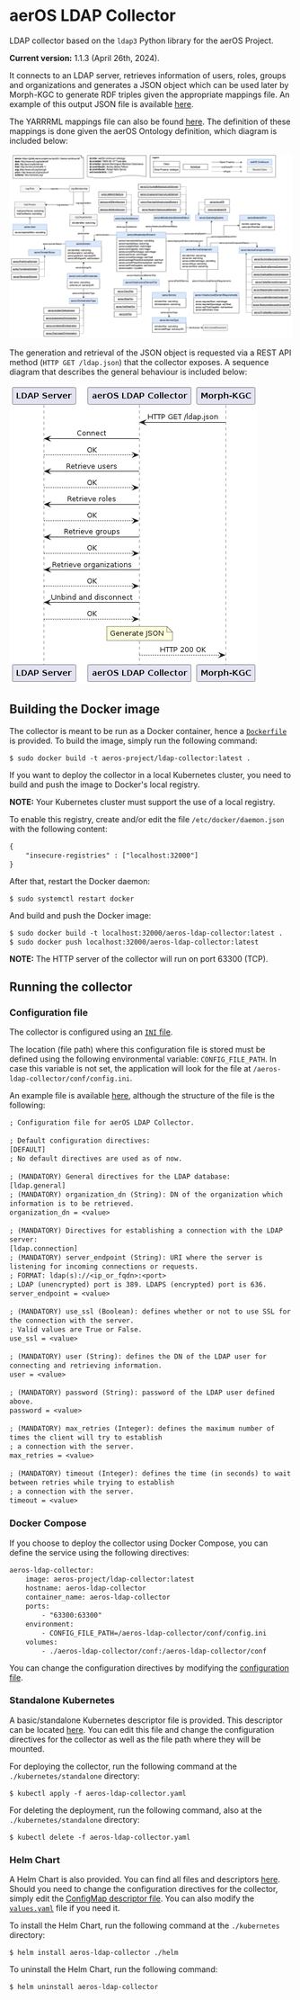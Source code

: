 # aerOS LDAP Collector
LDAP collector based on the `ldap3` Python library for the aerOS Project.

**Current version:** 1.1.3 (April 26th, 2024).

It connects to an LDAP server, retrieves information of users, roles, groups and organizations and generates a JSON object which can be used later by Morph-KGC to generate RDF triples given the appropriate mappings file. An example of this output JSON file is available [here](examples/ldap.json).

The YARRRML mappings file can also be found [here](examples/mappings.yaml). The definition of these mappings is done given the aerOS Ontology definition, which diagram is included below:

<img src="docs/aerOS-continuum-ontology.png" width="1200">

The generation and retrieval of the JSON object is requested via a REST API method (`HTTP GET /ldap.json`) that the collector exposes. A sequence diagram that describes the general behaviour is included below:

![](docs/sequence_diagram.png)

## Building the Docker image
The collector is meant to be run as a Docker container, hence a [`Dockerfile`](Dockerfile) is provided. To build the image, simply run the following command:

```(bash)
$ sudo docker build -t aeros-project/ldap-collector:latest .
```

If you want to deploy the collector in a local Kubernetes cluster, you need to build and push the image to Docker's local registry.

**NOTE:** Your Kubernetes cluster must support the use of a local registry.

To enable this registry, create and/or edit the file `/etc/docker/daemon.json` with the following content:

```(json)
{
    "insecure-registries" : ["localhost:32000"]
}
```

After that, restart the Docker daemon:

```(bash)
$ sudo systemctl restart docker
```

And build and push the Docker image:

```(bash)
$ sudo docker build -t localhost:32000/aeros-ldap-collector:latest .
$ sudo docker push localhost:32000/aeros-ldap-collector:latest
```

**NOTE:** The HTTP server of the collector will run on port 63300 (TCP).

## Running the collector

### Configuration file
The collector is configured using an [`INI` file](https://en.wikipedia.org/wiki/INI_file).

The location (file path) where this configuration file is stored must be defined using the following environmental variable: `CONFIG_FILE_PATH`. In case this variable is not set, the application will look for the file at `/aeros-ldap-collector/conf/config.ini`.

An example file is available [here](conf/config.ini), although the structure of the file is the following:

```(ini)
; Configuration file for aerOS LDAP Collector.

; Default configuration directives:
[DEFAULT]
; No default directives are used as of now.

; (MANDATORY) General directives for the LDAP database:
[ldap.general]
; (MANDATORY) organization_dn (String): DN of the organization which information is to be retrieved.
organization_dn = <value>

; (MANDATORY) Directives for establishing a connection with the LDAP server:
[ldap.connection]
; (MANDATORY) server_endpoint (String): URI where the server is listening for incoming connections or requests.
; FORMAT: ldap(s)://<ip_or_fqdn>:<port>
; LDAP (unencrypted) port is 389. LDAPS (encrypted) port is 636.
server_endpoint = <value>

; (MANDATORY) use_ssl (Boolean): defines whether or not to use SSL for the connection with the server.
; Valid values are True or False.
use_ssl = <value>

; (MANDATORY) user (String): defines the DN of the LDAP user for connecting and retrieving information.
user = <value>

; (MANDATORY) password (String): password of the LDAP user defined above.
password = <value>

; (MANDATORY) max_retries (Integer): defines the maximum number of times the client will try to establish
; a connection with the server.
max_retries = <value>

; (MANDATORY) timeout (Integer): defines the time (in seconds) to wait between retries while trying to establish
; a connection with the server.
timeout = <value>
```

### Docker Compose
If you choose to deploy the collector using Docker Compose, you can define the service using the following directives:

```(yaml)
aeros-ldap-collector:
    image: aeros-project/ldap-collector:latest
    hostname: aeros-ldap-collector
    container_name: aeros-ldap-collector
    ports:
        - "63300:63300"
    environment:
        - CONFIG_FILE_PATH=/aeros-ldap-collector/conf/config.ini
    volumes:
        - ./aeros-ldap-collector/conf:/aeros-ldap-collector/conf
```

You can change the configuration directives by modifying the [configuration file](conf/config.ini).

### Standalone Kubernetes
A basic/standalone Kubernetes descriptor file is provided.
This descriptor can be located [here](kubernetes/standalone/aeros-ldap-collector.yaml). You can edit this file and change the configuration directives for the collector as well as the file path where they will be mounted.

For deploying the collector, run the following command at the `./kubernetes/standalone` directory:

```(bash)
$ kubectl apply -f aeros-ldap-collector.yaml
```

For deleting the deployment, run the following command, also at the `./kubernetes/standalone` directory:

```(bash)
$ kubectl delete -f aeros-ldap-collector.yaml
```

### Helm Chart
A Helm Chart is also provided. You can find all files and descriptors [here](kubernetes/helm/).
Should you need to change the configuration directives for the collector, simply edit the [ConfigMap descriptor file](kubernetes/helm/templates/configmap.yaml). You can also modify the [`values.yaml`](kubernetes/helm/values.yaml) file if you need it.

To install the Helm Chart, run the following command at the `./kubernetes` directory:

```(bash)
$ helm install aeros-ldap-collector ./helm
```

To uninstall the Helm Chart, run the following command:

```(bash)
$ helm uninstall aeros-ldap-collector
```
